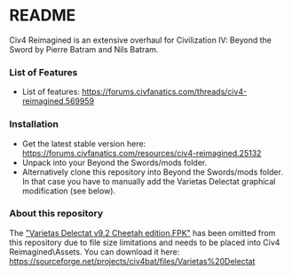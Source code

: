 # README #

Civ4 Reimagined is an extensive overhaul for Civilization IV: Beyond the Sword by Pierre Batram and Nils Batram.

### List of Features ###

* List of features: https://forums.civfanatics.com/threads/civ4-reimagined.569959

### Installation ###

* Get the latest stable version here: https://forums.civfanatics.com/resources/civ4-reimagined.25132
* Unpack into your Beyond the Swords/mods folder.
* Alternatively clone this repository into Beyond the Swords/mods folder. In that case you have to manually add the Varietas Delectat graphical modification (see below).

### About this repository ###

The ["Varietas Delectat v9.2 Cheetah edition.FPK"](https://forums.civfanatics.com/threads/graphic-mod-varietas-delectat-v9-2-civ-specific-unit-sets.237192/) has been omitted from this repository due to file size limitations and needs to be placed into Civ4 Reimagined\Assets. You can download it here: https://sourceforge.net/projects/civ4bat/files/Varietas%20Delectat

